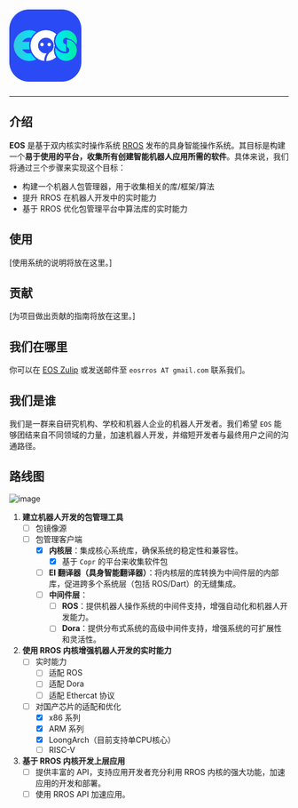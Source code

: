 # <img src="https://github.com/EOS-OS/EOS/blob/main/images/EOS%401x.png" width="130" height="130" alt="EOS">

--------------------------------------------------------------------------------

## 介绍

**EOS** 是基于双内核实时操作系统 [RROS](https://github.com/BUPT-OS/RROS) 发布的具身智能操作系统。其目标是构建一个**易于使用的平台，收集所有创建智能机器人应用所需的软件**。具体来说，我们将通过三个步骤来实现这个目标：
   - 构建一个机器人包管理器，用于收集相关的库/框架/算法
   - 提升 RROS 在机器人开发中的实时能力
   - 基于 RROS 优化包管理平台中算法库的实时能力

## 使用

[使用系统的说明将放在这里。]

## 贡献

[为项目做出贡献的指南将放在这里。]

## 我们在哪里

你可以在 [EOS Zulip](https://eos24.zulipchat.com/join/lnwy7yspqiiu4hqqlat45vlv/) 或发送邮件至 `eosrros AT gmail.com` 联系我们。

## 我们是谁

我们是一群来自研究机构、学校和机器人企业的机器人开发者。我们希望 `EOS` 能够团结来自不同领域的力量，加速机器人开发，并缩短开发者与最终用户之间的沟通路径。

## 路线图

![image](https://github.com/user-attachments/assets/1bb1c174-440d-4049-810c-8c6d196f7578)


1. **建立机器人开发的包管理工具**
   - [ ] 包镜像源
   - [ ] 包管理客户端
     - [X] **内核层**：集成核心系统库，确保系统的稳定性和兼容性。
        - [X] 基于 `Copr` 的平台来收集软件包
     - [ ] **EI 翻译器（具身智能翻译器）**：将内核层的库转换为中间件层的内部库，促进跨多个系统层（包括 ROS/Dart）的无缝集成。
     - [ ] **中间件层**：
       - [ ] **ROS**：提供机器人操作系统的中间件支持，增强自动化和机器人开发能力。
       - [ ] **Dora**：提供分布式系统的高级中间件支持，增强系统的可扩展性和灵活性。
2. **使用 RROS 内核增强机器人开发的实时能力**
   - [ ] 实时能力
     - [ ] 适配 ROS
     - [ ] 适配 Dora
     - [ ] 适配 Ethercat 协议
   - [ ] 对国产芯片的适配和优化
     - [X] x86 系列
     - [X] ARM 系列
     - [X] LoongArch（目前支持单CPU核心）
     - [ ] RISC-V
3. **基于 RROS 内核开发上层应用**
   - [ ] 提供丰富的 API，支持应用开发者充分利用 RROS 内核的强大功能，加速应用的开发和部署。
   - [ ] 使用 RROS API 加速应用。
